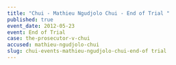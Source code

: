```yaml
---
title: "Chui - Mathieu Ngudjolo Chui - End of Trial "
published: true
event_date: 2012-05-23
event: End of Trial
case: the-prosecutor-v-chui
accused: mathieu-ngudjolo-chui
slug: chui-events-mathieu-ngudjolo-chui-end-of trial
---
```

